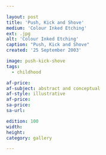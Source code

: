 ```yaml
---

layout: post
title: 'Push, Kick and Shove'
medium: 'Colour Inked Etching'
ext: .jpg
alt: 'Colour Inked Etching'
caption: "Push, Kick and Shove"
created: '25 September 2003'

image: push-kick-shove
tags:
  - childhood

af-price:
af-subject: abstract and conceptual
af-style: illustrative
af-price:
sa-price:
sa-url:

edition: 100
width:
height:
category: gallery

---
```

